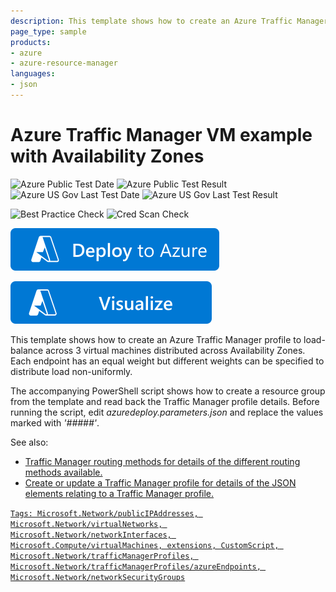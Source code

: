 ```yaml
---
description: This template shows how to create an Azure Traffic Manager profile load-balancing across multiple virtual machines placed in Availability Zones.
page_type: sample
products:
- azure
- azure-resource-manager
languages:
- json
---
```

# Azure Traffic Manager VM example with Availability Zones

![Azure Public Test Date](https://azurequickstartsservice.blob.core.windows.net/badges/quickstarts/microsoft.network/traffic-manager-vm-zones/PublicLastTestDate.svg)
![Azure Public Test Result](https://azurequickstartsservice.blob.core.windows.net/badges/quickstarts/microsoft.network/traffic-manager-vm-zones/PublicDeployment.svg)
![Azure US Gov Last Test Date](https://azurequickstartsservice.blob.core.windows.net/badges/quickstarts/microsoft.network/traffic-manager-vm-zones/FairfaxLastTestDate.svg)
![Azure US Gov Last Test Result](https://azurequickstartsservice.blob.core.windows.net/badges/quickstarts/microsoft.network/traffic-manager-vm-zones/FairfaxDeployment.svg)

![Best Practice Check](https://azurequickstartsservice.blob.core.windows.net/badges/quickstarts/microsoft.network/traffic-manager-vm-zones/BestPracticeResult.svg)
![Cred Scan Check](https://azurequickstartsservice.blob.core.windows.net/badges/quickstarts/microsoft.network/traffic-manager-vm-zones/CredScanResult.svg)

[![Deploy To Azure](https://raw.githubusercontent.com/Azure/azure-quickstart-templates/master/1-CONTRIBUTION-GUIDE/images/deploytoazure.svg?sanitize=true)](https://portal.azure.com/#create/Microsoft.Template/uri/https%3A%2F%2Fraw.githubusercontent.com%2FAzure%2Fazure-quickstart-templates%2Fmaster%2Fquickstarts%2Fmicrosoft.network%2Ftraffic-manager-vm-zones%2Fazuredeploy.json)

[![Visualize](https://raw.githubusercontent.com/Azure/azure-quickstart-templates/master/1-CONTRIBUTION-GUIDE/images/visualizebutton.svg?sanitize=true)](http://armviz.io/#/?load=https%3A%2F%2Fraw.githubusercontent.com%2FAzure%2Fazure-quickstart-templates%2Fmaster%2Fquickstarts%2Fmicrosoft.network%2Ftraffic-manager-vm-zones%2Fazuredeploy.json)

This template shows how to create an Azure Traffic Manager profile to load-balance across 3 virtual machines distributed across Availability Zones. Each endpoint has an equal weight but different weights can be specified to distribute load non-uniformly.

The accompanying PowerShell script shows how to create a resource group from the template and read back the Traffic Manager profile details. Before running the script, edit *azuredeploy.parameters.json* and replace the values marked with *'#####'*.

See also:

- <a href="https://azure.microsoft.com/documentation/articles/traffic-manager-routing-methods/">Traffic Manager routing methods for details of the different routing methods available.
- <a href="https://msdn.microsoft.com/library/azure/mt163581.aspx">Create or update a Traffic Manager profile for details of the JSON elements relating to a Traffic Manager profile.

`Tags: Microsoft.Network/publicIPAddresses, Microsoft.Network/virtualNetworks, Microsoft.Network/networkInterfaces, Microsoft.Compute/virtualMachines, extensions, CustomScript, Microsoft.Network/trafficManagerProfiles, Microsoft.Network/trafficManagerProfiles/azureEndpoints, Microsoft.Network/networkSecurityGroups`
